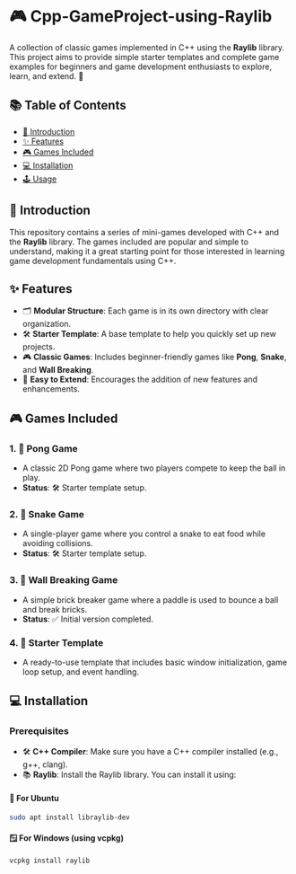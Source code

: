 # 🎮 Cpp-GameProject-using-Raylib

A collection of classic games implemented in C++ using the **Raylib** library. This project aims to provide simple starter templates and complete game examples for beginners and game development enthusiasts to explore, learn, and extend. 🚀

## 📚 Table of Contents
- [🎉 Introduction](#introduction)
- [✨ Features](#features)
- [🎮 Games Included](#games-included)
- [💻 Installation](#installation)
- [🕹️ Usage](#usage)

## 🎉 Introduction
This repository contains a series of mini-games developed with C++ and the **Raylib** library. The games included are popular and simple to understand, making it a great starting point for those interested in learning game development fundamentals using C++.

## ✨ Features
- 🗂️ **Modular Structure**: Each game is in its own directory with clear organization.
- 🛠️ **Starter Template**: A base template to help you quickly set up new projects.
- 🎮 **Classic Games**: Includes beginner-friendly games like **Pong**, **Snake**, and **Wall Breaking**.
- 🔄 **Easy to Extend**: Encourages the addition of new features and enhancements.

## 🎮 Games Included

### 1. 🏓 Pong Game
- A classic 2D Pong game where two players compete to keep the ball in play.
- **Status**: 🛠️ Starter template setup.

### 2. 🐍 Snake Game
- A single-player game where you control a snake to eat food while avoiding collisions.
- **Status**: 🛠️ Starter template setup.

### 3. 🧱 Wall Breaking Game
- A simple brick breaker game where a paddle is used to bounce a ball and break bricks.
- **Status**: ✅ Initial version completed.

### 4. 📝 Starter Template
- A ready-to-use template that includes basic window initialization, game loop setup, and event handling.

## 💻 Installation

### Prerequisites
- 🛠️ **C++ Compiler**: Make sure you have a C++ compiler installed (e.g., g++, clang).
- 📚 **Raylib**: Install the Raylib library. You can install it using:

#### 🐧 For Ubuntu
```bash
sudo apt install libraylib-dev
```
#### 🪟 For Windows (using vcpkg)
```bash
vcpkg install raylib
```
